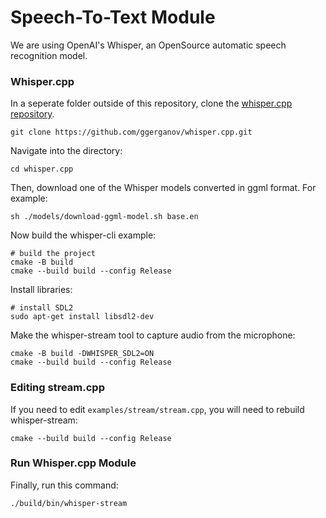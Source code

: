 # Speech-To-Text Module

We are using OpenAI's Whisper, an OpenSource automatic speech recognition model. 

### Whisper.cpp

In a seperate folder outside of this repository, clone the [whisper.cpp repository](https://github.com/ggerganov/whisper.cpp).
```
git clone https://github.com/ggerganov/whisper.cpp.git
```

Navigate into the directory:
```
cd whisper.cpp
```

Then, download one of the Whisper models converted in ggml format. For example:
```
sh ./models/download-ggml-model.sh base.en
```

Now build the whisper-cli example:
```
# build the project
cmake -B build
cmake --build build --config Release
```

Install libraries:
```
# install SDL2
sudo apt-get install libsdl2-dev
```

Make the whisper-stream tool to capture audio from the microphone:
```
cmake -B build -DWHISPER_SDL2=ON
cmake --build build --config Release
```

### Editing stream.cpp

If you need to edit `examples/stream/stream.cpp`, you will need to rebuild whisper-stream:

```
cmake --build build --config Release
```

### Run Whisper.cpp Module

Finally, run this command:
```
./build/bin/whisper-stream
```